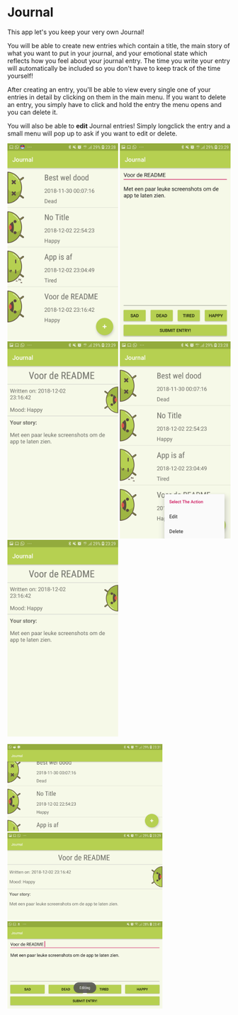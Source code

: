 # Journal

This app let's you keep your very own Journal!

You will be able to create new entries which contain a title, the main story of what you want to put in your journal, and your 
emotional state which reflects how you feel about your journal entry. The time you write your entry will automatically be included
so you don't have to keep track of the time yourself!

After creating an entry, you'll be able to view every single one of your entries in detail by clicking on them in the main menu.
If you want to delete an entry, you simply have to click and hold the entry the menu opens and you can delete it.

You will also be able to <b>edit</b> Journal entries! Simply longclick the entry and a small menu will pop up to ask if you want
to edit or delete.

<img src="doc/main.jpg" width="250"> <img src="doc/input.jpg" width="250">
<img src="doc/detail.jpg" width="250"> <img src="doc/main_edit.jpg" width="250">
<img src="doc/detail.jpg" width="250">

<img src="doc/main_landscape.jpg" width="350">

<img src="doc/detail_landscape.jpg" width="350">

<img src="doc/input_landscape.jpg" width="350">
